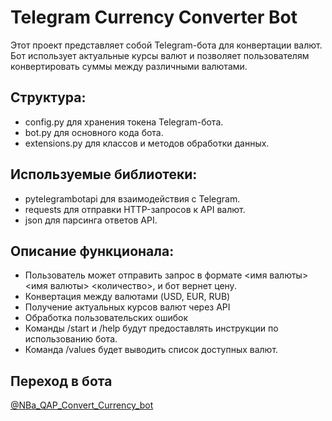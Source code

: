 # Telegram Currency Converter Bot

Этот проект представляет собой Telegram-бота для конвертации валют. Бот использует актуальные курсы валют и позволяет пользователям конвертировать суммы между различными валютами.

## Структура:

- config.py для хранения токена Telegram-бота.
- bot.py для основного кода бота.
- extensions.py для классов и методов обработки данных.


## Используемые библиотеки:

- pytelegrambotapi для взаимодействия с Telegram.
- requests для отправки HTTP-запросов к API валют.
- json для парсинга ответов API.

## Описание функционала:

- Пользователь может отправить запрос в формате <имя валюты> <имя валюты> <количество>, и бот вернет цену.
- Конвертация между валютами (USD, EUR, RUB)
- Получение актуальных курсов валют через API
- Обработка пользовательских ошибок
- Команды /start и /help будут предоставлять инструкции по использованию бота.
- Команда /values будет выводить список доступных валют.

## Переход в бота
[@NBa_QAP_Convert_Currency_bot](https://t.me/NBa_QAP_Convert_Currency_bot)
